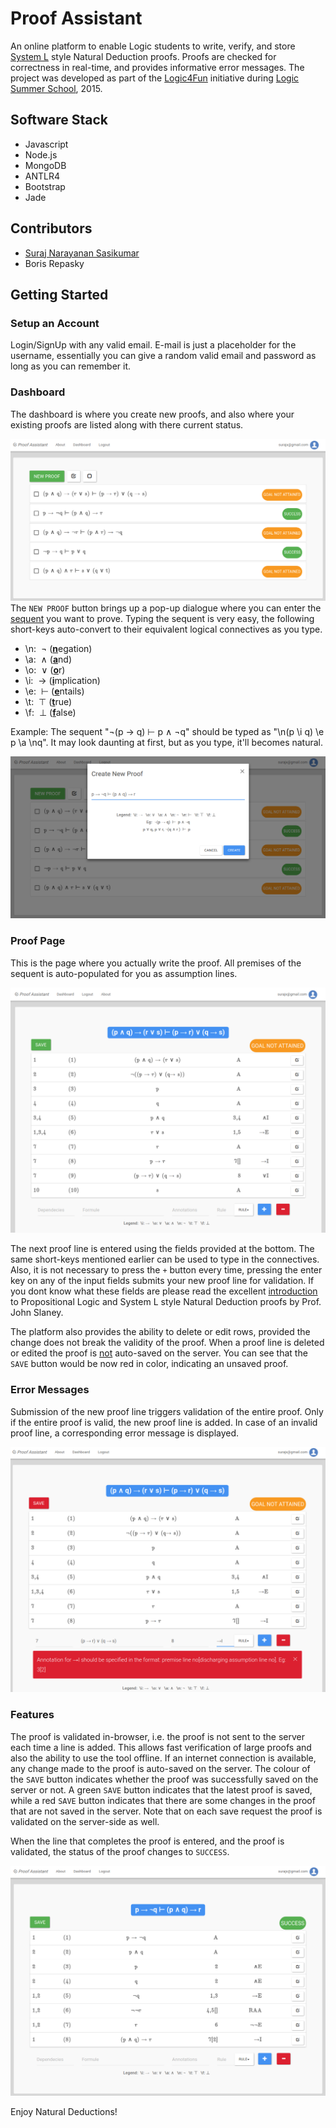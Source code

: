 # Proof Assistant

An online platform to enable Logic students to write, verify, and store [System L](https://en.wikipedia.org/wiki/System_L) style Natural Deduction proofs. Proofs are checked for correctness in real-time, and provides informative error messages. The project was developed as part of the [Logic4Fun](https://l4f.cecs.anu.edu.au/) initiative during [Logic Summer School](lss.cecs.anu.edu.au), 2015.

## Software Stack
* Javascript
* Node.js
* MongoDB
* ANTLR4
* Bootstrap
* Jade

## Contributors

* [Suraj Narayanan Sasikumar](https://www.surajx.in)
* Boris Repasky

## Getting Started

### Setup an Account
Login/SignUp with any valid email. E-mail is just a placeholder for the username, essentially you can give a random valid email and password as long as you can remember it.

### Dashboard
The dashboard is where you create new proofs, and also where your existing proofs are listed along with there current status.

![Dashboard](/public/img/dashboard.png)
The `NEW PROOF` button brings up a pop-up dialogue where you can enter the [sequent](https://en.wikipedia.org/wiki/Sequent) you want to prove. Typing the sequent is very easy, the following short-keys auto-convert to their equivalent logical connectives as you type.
* \n:&nbsp;&nbsp;¬&nbsp;(<u><b>n</b></u>egation)
* \a:&nbsp;&nbsp;∧&nbsp;(<u><b>a</b></u>nd)
* \o:&nbsp;&nbsp;∨&nbsp;(<u><b>o</b></u>r)
* \i:&nbsp;&nbsp;→&nbsp;(<u><b>i</b></u>mplication)
* \e:&nbsp;&nbsp;⊢&nbsp;(<u><b>e</b></u>ntails)
* \t:&nbsp;&nbsp;⊤&nbsp;(<u><b>t</b></u>rue)
* \f:&nbsp;&nbsp;⊥&nbsp;(<u><b>f</b></u>alse)

Example: The sequent "¬(p → q) ⊢ p ∧ ¬q" should be typed as "\n(p \i q) \e p \a \nq". It may look daunting at first, but as you type, it'll becomes natural.

![New Proof](/public/img/create_new_proof.png)

### Proof Page
This is the page where you actually write the proof. All premises of the sequent is auto-populated for you as assumption lines.

![Proof Page](/public/img/proof_page.png)

The next proof line is entered using the fields provided at the bottom. The same short-keys mentioned earlier can be used to type in the connectives. Also, it is not necessary to press the `+` button every time, pressing the enter key on any of the input fields submits your  new proof line for validation. If you dont know what these fields are please read the excellent [introduction](http://users.cecs.anu.edu.au/~jks/LogicNotes/index.html) to Propositional Logic and System L style Natural Deduction proofs by Prof. John Slaney.

The platform also provides the ability to delete or edit rows, provided the change does not break the validity of the proof. When a proof line is deleted or edited the proof is <u>not</u> auto-saved on the server. You can see that the `SAVE` button would be now red in color, indicating an unsaved proof.

### Error Messages
Submission of the new proof line triggers validation of the entire proof. Only if the entire proof is valid, the new proof line is added. In case of an invalid proof line, a corresponding error message is displayed.

![Error Message](/public/img/error_message.png)

### Features
The proof is validated in-browser, i.e. the proof is not sent to the server each time a line is added. This allows fast verification of large proofs and also the ability to use the tool offline. If an internet connection is available, any change made to the proof is auto-saved on the server. The colour of the `SAVE` button indicates whether the proof was successfully saved on the server or not. A green `SAVE` button indicates that the latest proof is saved, while a red `SAVE` button indicates that there are some changes in the proof that are not saved in the server. Note that on each save request the proof is validated on the server-side as well.

When the line that completes the proof is entered, and the proof is validated, the status of the proof changes to `SUCCESS`.

![Success](/public/img/write_proof.png)

Enjoy Natural Deductions!
